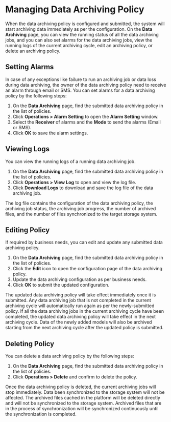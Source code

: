 # Managing Data Archiving Policy
When the data archiving policy is configured and submitted, the system will start archiving data immediately as per the configuration. On the **Data Archiving** page, you can view the running status of all the data archiving jobs, and you can also set alarms for the data archiving jobs, view the running logs of the current archiving cycle, edit an archiving policy, or delete an archiving policy.

## Setting Alarms

In case of any exceptions like failure to run an archiving job or data loss during data archiving, the owner of the data archiving policy need to receive an alarm through email or SMS. You can set alarms for a data archiving policy by the following steps:

1. On the **Data Archiving** page, find the submitted data archiving policy in the list of policies.
2. Click **Operations > Alarm Setting** to open the **Alarm Setting** window.
3. Select the **Receiver** of alarms and the **Mode** to send the alarms (Email or SMS).
4. Click **OK** to save the alarm settings.

## Viewing Logs

You can view the running logs of a running data archiving job.

1. On the **Data Archiving** page, find the submitted data archiving policy in the list of policies.
2. Click **Operations > View Log** to open and view the log file.
3. Click **Download Logs** to download and save the log file of the data archiving job.

The log file contains the configuration of the data archiving policy, the archiving job status, the archiving job progress, the number of archived files, and the number of files synchronized to the target storage system.

## Editing Policy

If required by business needs, you can edit and update any submitted data archiving policy.

1. On the **Data Archiving** page, find the submitted data archiving policy in the list of policies.
2. Click the **Edit** icon to open the configuration page of the data archiving policy.
3. Update the data archiving configuration as per business needs.
4. Click **OK** to submit the updated configuration.

The updated data archiving policy will take effect immediately once it is submitted. Any data archiving job that is not completed in the current archiving cycle will automatically run again as per the newly-submitted policy. If all the data archiving jobs in the current archiving cycle have been completed, the updated data archiving policy will take effect in the next archiving cycle. Data of the newly added models will also be archived starting from the next archiving cycle after the updated policy is submitted.

## Deleting Policy

You can delete a data archiving policy by the following steps:

1. On the **Data Archiving** page, find the submitted data archiving policy in the list of policies.
2. Click **Operations > Delete** and confirm to delete the policy.

Once the data archiving policy is deleted, the current archiving jobs will stop immediately. Data been synchronized to the storage system will not be affected. The archived files cached in the platform will be deleted directly and will not be synchronized to the storage system. Archived files that are in the process of synchronization will be synchronized continuously until the synchronization is completed.
